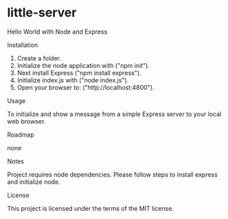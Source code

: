 # little-server
Hello World with Node and Express


Installation

1.  Create a folder.  
2.  Initialize the node application with ("npm init").  
3.  Next install Express ("npm install express").
4.  Initialize index.js with ("node index.js").
5.  Open your browser to: ("http://localhost:4800").

Usage

To initialize and show a message from a simple Express server to your local web browser.  

Roadmap

none

Notes

Project requires node dependencies.  Please follow steps to install express and initialize node.

License

This project is licensed under the terms of the MIT license.
